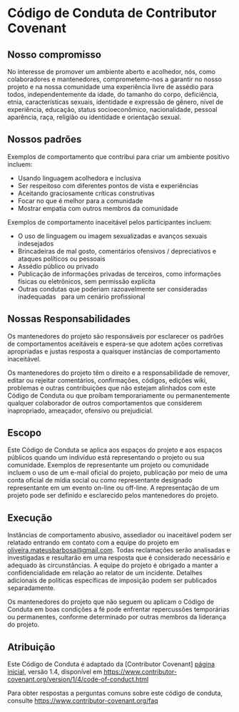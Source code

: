 # Código de Conduta de Contributor Covenant

## Nosso compromisso

No interesse de promover um ambiente aberto e acolhedor, nós, como
colaboradores e mantenedores, comprometemo-nos a garantir no nosso projeto e na
nossa comunidade uma experiência livre de assédio para todos, independentemente da idade, do tamanho
do corpo, deficiência, etnia, características sexuais, identidade e expressão de gênero,
nível de experiência, educação, status socioeconômico, nacionalidade, pessoal
aparência, raça, religião ou identidade e orientação sexual.

## Nossos padrões

Exemplos de comportamento que contribui para criar um ambiente positivo
incluem:

* Usando linguagem acolhedora e inclusiva
* Ser respeitoso com diferentes pontos de vista e experiências
* Aceitando graciosamente críticas construtivas
* Focar no que é melhor para a comunidade
* Mostrar empatia com outros membros da comunidade

Exemplos de comportamento inaceitável pelos participantes incluem:

* O uso de linguagem ou imagem sexualizadas e avanços sexuais indesejados
* Brincadeiras de mal gosto, comentários ofensivos / depreciativos e ataques políticos ou pessoais
* Assédio público ou privado
* Publicação de informações privadas de terceiros, como informações físicas ou eletrônicos,
  sem permissão explícita
* Outras condutas que poderiam razoavelmente ser consideradas inadequadas
  para um cenário profissional

## Nossas Responsabilidades

Os mantenedores do projeto são responsáveis por esclarecer os padrões de comportamentos
aceitáveis e espera-se que adotem ações corretivas apropriadas e justas
resposta a quaisquer instâncias de comportamento inaceitável.

Os mantenedores do projeto têm o direito e a responsabilidade de remover, editar ou
rejeitar comentários, confirmações, códigos, edições wiki, problemas e outras contribuições
que não estejam alinhados com este Código de Conduta ou que proíbam temporariamente ou
permanentemente qualquer colaborador de outros comportamentos que considerem inapropriado,
ameaçador, ofensivo ou prejudicial.

## Escopo

Este Código de Conduta se aplica aos espaços do projeto e aos espaços públicos
quando um indivíduo está representando o projeto ou sua comunidade. Exemplos de
representante um projeto ou comunidade incluem o uso de um e-mail oficial do projeto,
publicação por meio de uma conta oficial de mídia social ou como representante designado
representante em um evento on-line ou off-line. A representação de um projeto pode ser
definido e esclarecido pelos mantenedores do projeto.

## Execução

Instâncias de comportamento abusivo, assediador ou inaceitável podem ser
relatado entrando em contato com a equipe do projeto em oliveira.mateusbarbosa@gmail.com. Todas
reclamações serão analisadas e investigadas e resultarão em uma resposta que
é considerado necessário e adequado às circunstâncias. A equipe do projeto é
obrigado a manter a confidencialidade em relação ao relator de um incidente.
Detalhes adicionais de políticas específicas de imposição podem ser publicados separadamente.

Os mantenedores do projeto que não seguem ou aplicam o Código de Conduta em boas condições
a fé pode enfrentar repercussões temporárias ou permanentes, conforme determinado por outras
membros da liderança do projeto.

## Atribuição

Este Código de Conduta é adaptado da [Contributor Covenant] [página inicial], versão 1.4,
disponível em https://www.contributor-covenant.org/version/1/4/code-of-conduct.html

[página inicial]: https://www.contributor-covenant.org

Para obter respostas a perguntas comuns sobre este código de conduta, consulte
https://www.contributor-covenant.org/faq
